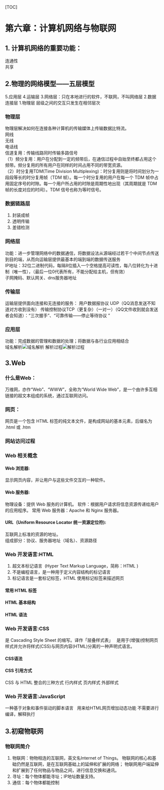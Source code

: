 [TOC]
# 第六章：计算机网络与物联网  

## 1. 计算机网络的重要功能：  
连通性  
共享  

## 2.物理的网络模型——五层模型  
5.应用层
4.运输层
3.网络层：只在本地进行的软件，不联网，不叫网络层
2.数据连接层
1.物理层
层级之间的交互只发生在相邻层次  

### 物理层  
物理层解决如何在连接各种计算机的传输媒体上传输数据比特流。  
网线  
无线  
电话线  
信道复用：传输线路同时传输多路信号  
（1）频分复用：用户在分配到一定的频带后，在通信过程中自始至终都占用这个频带。频分复用的所有用户在同样的时间占用不同的带宽资源。  
（2）时分复用TDM(Time Division Multiplexing)：时分复用则是将时间划分为一段段等长的时分复用帧（TDM 帧）。每一个时分复用的用户在每一个 TDM 帧中占用固定序号的时隙。每一个用户所占用的时隙是周期性地出现（其周期就是 TDM  帧的长度对应的时间）。TDM 信号也称为等时信号。  

### 数据链路层  
1. 封装成帧  
2. 透明传输  
3. 差错检测  

### 网络层  
功能：进一步管理网络中的数据通信，将数据设法从源端经过若干个中间节点传送到目的端，从而向运输层提供最基本的端到端的数据传送服务  
IP地址：32位二进制代码，每隔8位插入一个空格提高可读性，每八位转化为十进制（唯一性），（最后一位0代表所有，不能分配给主机，但有效）  
子网掩码、默认网关、dns服务器地址  

### 传输层  
运输层提供面向连接和无连接的服务：
用户数据报协议 UDP（QQ消息发送不知道对方收到没有）
传输控制协议TCP（更复杂）（一对一）（QQ文件收到就会发送者会知道）：“三次握手”、“可靠传输——停止等待协议 ”

### 应用层  
功能：完成数据的管理和数据的处理；将数据与各行业应用相结合  
域名解析![域名解析](F:\Tencent\QQ\1.png)
解析过程![解析过程](F:\Tencent\QQ\3.png)

## 3.Web  

### 什么是Web：  
万维网，亦作“Web”、“WWW”，全称为“World  Wide Web”，是一个由许多互相链接的超文本组成的系统，通过互联网访问。  

### 网页：  
网页是一个包含 HTML 标签的纯文本文件，是构成网站的基本元素，后缀名为 .html 或 .htm  
### 网站访问过程  

### Web 相关概念  

#### Web 浏览器:  
显示网页内容，并让用户与这些文件交互的一种软件。  

#### Web 服务器:  
物理设备：提供 Web 服务的计算机。
软件：根据用户请求将信息资源传递给用户的应用程序。
常用 Web 服务器：Apache 和 Nginx 服务器。  

#### URL（Uniform Resource Locator 统一资源定位符):  
互联网上标准的资源的地址。  
组成部分：协议、服务器地址（域名）、资源路径  

### Web 开发语言:HTML  
1. 超文本标记语言  (Hyper Text Markup Language，简称：HTML )   
2. 不是编程语言，是一种用于定义内容结构的标记语言  
3. 标记语言是一套标记标签，HTML 使用标记标签来描述网页  

#### 常用 HTML 标签  

#### HTML 基本结构  

#### HTML 语法  

### Web 开发语言:CSS  
 是 Cascading Style Sheet 的缩写。译作「层叠样式表」  
 是用于(增强)控制网页样式并允许将样式(CSS)与网页内容(HTML)分离的一种声明式语言。

#### CSS语法  

#### CSS 引用方式  
CSS 与 HTML 整合的三种方式
 行内样式
 页内样式
 外部样式

### Web 开发语言:JavaScript  
一种基于对象和事件驱动的脚本语言  
 用来给HTML网页增加动态功能
 不需要进行编译，解释执行

## 3.初窥物联网  

### 物联网简介  
1. 物联网：物物相连的互联网，英文名Internet of Things。
物联网的核心和基础仍然是互联网，是在互联网基础上的延伸和扩展的网络；
物联网用户端延伸和扩展到了任何物品与物品之间，进行信息交换和通讯。
2. 寻址：每个物体都能寻址；IP地址数量支持。
3. 通信：每个物体都能控制
